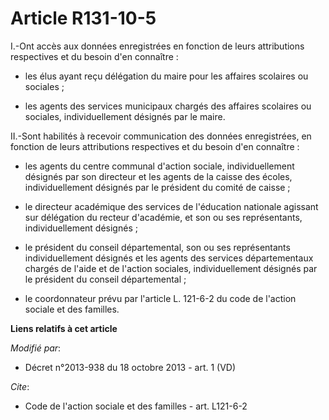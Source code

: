 # Article R131-10-5

I.-Ont accès aux données enregistrées en fonction de leurs attributions respectives et du besoin d'en connaître :

- les élus ayant reçu délégation du maire pour les affaires scolaires ou sociales ;

- les agents des services municipaux chargés des affaires scolaires ou sociales, individuellement désignés par le maire. 

II.-Sont habilités à recevoir communication des données enregistrées, en fonction de leurs attributions respectives et du
besoin d'en connaître :

- les agents du centre communal d'action sociale, individuellement désignés par son directeur et les agents de la caisse des
écoles, individuellement désignés par le président du comité de caisse ;

- le directeur académique des services de l'éducation nationale agissant sur délégation du recteur d'académie, et son ou ses
représentants, individuellement désignés ;

- le président du conseil départemental, son ou ses représentants individuellement désignés et les agents des services
départementaux chargés de l'aide et de l'action sociales, individuellement désignés par le président du conseil
départemental ;

- le coordonnateur prévu par l'article L. 121-6-2 du code de l'action sociale et des familles.

**Liens relatifs à cet article**

_Modifié par_:

  - Décret n°2013-938 du 18 octobre 2013 - art. 1 (VD)

_Cite_:

  - Code de l'action sociale et des familles - art. L121-6-2
